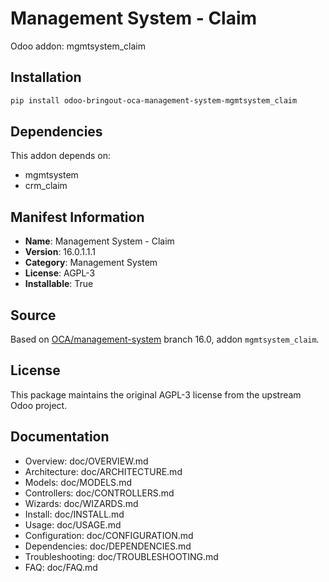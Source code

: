 # Management System - Claim

Odoo addon: mgmtsystem_claim

## Installation

```bash
pip install odoo-bringout-oca-management-system-mgmtsystem_claim
```

## Dependencies

This addon depends on:
- mgmtsystem
- crm_claim

## Manifest Information

- **Name**: Management System - Claim
- **Version**: 16.0.1.1.1
- **Category**: Management System
- **License**: AGPL-3
- **Installable**: True

## Source

Based on [OCA/management-system](https://github.com/OCA/management-system) branch 16.0, addon `mgmtsystem_claim`.

## License

This package maintains the original AGPL-3 license from the upstream Odoo project.

## Documentation

- Overview: doc/OVERVIEW.md
- Architecture: doc/ARCHITECTURE.md
- Models: doc/MODELS.md
- Controllers: doc/CONTROLLERS.md
- Wizards: doc/WIZARDS.md
- Install: doc/INSTALL.md
- Usage: doc/USAGE.md
- Configuration: doc/CONFIGURATION.md
- Dependencies: doc/DEPENDENCIES.md
- Troubleshooting: doc/TROUBLESHOOTING.md
- FAQ: doc/FAQ.md
